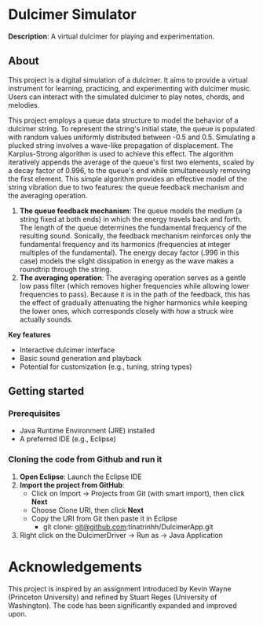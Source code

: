 # Dulcimer Simulator 
**Description**: A virtual dulcimer for playing and experimentation.

## About 
This project is a digital simulation of a dulcimer. It aims to provide a virtual instrument for learning, practicing, and experimenting with dulcimer music. Users can interact with the simulated dulcimer to play notes, chords, and melodies.

This project employs a queue data structure to model the behavior of a dulcimer string. To represent the string's initial state, the queue is populated with random values uniformly distributed between -0.5 and 0.5. Simulating a plucked string involves a wave-like propagation of displacement. The Karplus-Strong algorithm is used to achieve this effect. The algorithm iteratively appends the average of the queue's first two elements, scaled by a decay factor of 0.996, to the queue's end while simultaneously removing the first element. This simple algorithm provides an effective model of the string vibration due to two features: the queue feedback mechanism and the averaging operation.
1. **The queue feedback mechanism**: The queue models the medium (a string fixed at both ends) in which the energy travels back and forth. The length of the queue determines the fundamental frequency of the resulting sound. Sonically, the feedback mechanism reinforces only the fundamental frequency and its harmonics (frequencies at integer multiples of the fundamental). The energy decay factor (.996 in this case) models the slight dissipation in energy as the wave makes a roundtrip through the string.
2. **The averaging operation**: The averaging operation serves as a gentle low pass filter (which removes higher frequencies while allowing lower frequencies to pass). Because it is in the path of the feedback, this has the effect of gradually attenuating the higher harmonics while keeping the lower ones, which corresponds closely with how a struck wire actually sounds.

**Key features**
* Interactive dulcimer interface
* Basic sound generation and playback
* Potential for customization (e.g., tuning, string types)


## Getting started 
### Prerequisites
* Java Runtime Environment (JRE) installed
* A preferred IDE (e.g., Eclipse)

### Cloning the code from Github and run it 
1. **Open Eclipse**: Launch the Eclipse IDE
2. **Import the project from GitHub**:
   * Click on Import -> Projects from Git (with smart import), then click **Next**
   * Choose Clone URI, then click **Next**
   * Copy the URI from Git then paste it in Eclipse
     *  git clone: git@github.com:tinatrinhh/DulcimerApp.git
3. Right click on the DulcimerDriver -> Run as -> Java Application


# Acknowledgements 
This project is inspired by an assignment introduced by Kevin Wayne (Princeton University) and refined by Stuart Reges (University of Washington). The code has been significantly expanded and improved upon. 
